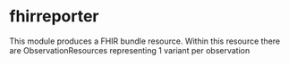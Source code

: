 # fhirreporter

This module produces a FHIR bundle resource. Within this resource there are ObservationResources representing 1 variant per observation